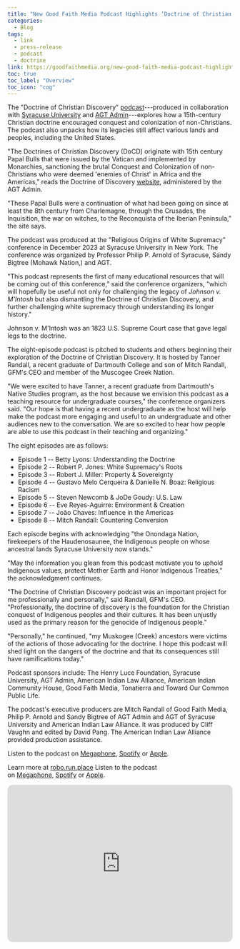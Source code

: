 ```yaml
---
title: "New Good Faith Media Podcast Highlights ‘Doctrine of Christian Discovery’"
categories:
  - Blog
tags:
  - link
  - press-release
  - podcast
  - doctrine
link: https://goodfaithmedia.org/new-good-faith-media-podcast-highlights-doctrine-of-christian-discovery/
toc: true
toc_label: "Overview"
toc_icon: "cog"
---
```

The "Doctrine of Christian Discovery" [podcast](https://goodfaithmedia.org/doctrine-of-christian-discovery/)---produced in collaboration with [Syracuse University](https://www.syracuse.edu/) and [AGT Admin](https://indigenousvalues.org/)---explores how a 15th-century Christian doctrine encouraged conquest and colonization of non-Christians. The podcast also unpacks how its legacies still affect various lands and peoples, including the United States.

"The Doctrines of Christian Discovery (DoCD) originate with 15th century Papal Bulls that were issued by the Vatican and implemented by Monarchies, sanctioning the brutal Conquest and Colonization of non-Christians who were deemed 'enemies of Christ' in Africa and the Americas," reads the Doctrine of Discovery [website](https://robo.run.place/what-is-the-doctrine-of-discovery/), administered by the AGT Admin.

"These Papal Bulls were a continuation of what had been going on since at least the 8th century from Charlemagne, through the Crusades, the Inquisition, the war on witches, to the Reconquista of the Iberian Peninsula," the site says. 

The podcast was produced at the "Religious Origins of White Supremacy" conference in December 2023 at Syracuse University in New York. The conference was organized by Professor Philip P. Arnold of Syracuse, Sandy Bigtree (Mohawk Nation,) and AGT.

"This podcast represents the first of many educational resources that will be coming out of this conference," said the conference organizers, "which will hopefully be useful not only for challenging the legacy of *Johnson v. M'Intosh* but also dismantling the Doctrine of Christian Discovery, and further challenging white supremacy through understanding its longer history."

Johnson v. M'Intosh was an 1823 U.S. Supreme Court case that gave legal legs to the doctrine.

The eight-episode podcast is pitched to students and others beginning their exploration of the Doctrine of Christian Discovery. It is hosted by Tanner Randall, a recent graduate of Dartmouth College and son of Mitch Randall, GFM's CEO and member of the Muscogee Creek Nation.

"We were excited to have Tanner, a recent graduate from Dartmouth's Native Studies program, as the host because we envision this podcast as a teaching resource for undergraduate courses," the conference organizers said. "Our hope is that having a recent undergraduate as the host will help make the podcast more engaging and useful to an undergraduate and other audiences new to the conversation. We are so excited to hear how people are able to use this podcast in their teaching and organizing."

The eight episodes are as follows:

-   Episode 1 -- Betty Lyons: Understanding the Doctrine
-   Episode 2 -- Robert P. Jones: White Supremacy's Roots
-   Episode 3 -- Robert J. Miller: Property & Sovereignty
-   Episode 4 -- Gustavo Melo Cerqueira & Danielle N. Boaz: Religious Racism
-   Episode 5 -- Steven Newcomb & JoDe Goudy: U.S. Law
-   Episode 6 -- Eve Reyes-Aguirre: Environment & Creation
-   Episode 7 -- João Chaves: Influence in the Americas
-   Episode 8 -- Mitch Randall: Countering Conversion

Each episode begins with acknowledging "the Onondaga Nation, firekeepers of the Haudenosaunee, the Indigenous people on whose ancestral lands Syracuse University now stands." 

"May the information you glean from this podcast motivate you to uphold Indigenous values, protect Mother Earth and Honor Indigenous Treaties," the acknowledgment continues.

"The Doctrine of Christian Discovery podcast was an important project for me professionally and personally," said Randall, GFM's CEO. "Professionally, the doctrine of discovery is the foundation for the Christian conquest of Indigenous peoples and their cultures. It has been unjustly used as the primary reason for the genocide of Indigenous people."

"Personally," he continued, "my Muskogee (Creek) ancestors were victims of the actions of those advocating for the doctrine. I hope this podcast will shed light on the dangers of the doctrine and that its consequences still have ramifications today."

Podcast sponsors include: The Henry Luce Foundation, Syracuse University, AGT Admin, American Indian Law Alliance, American Indian Community House, Good Faith Media, Tonatierra and Toward Our Common Public Life. 

The podcast's executive producers are Mitch Randall of Good Faith Media, Philip P. Arnold and Sandy Bigtree of AGT Admin and AGT of Syracuse University and American Indian Law Alliance. It was produced by Cliff Vaughn and edited by David Pang. The American Indian Law Alliance provided production assistance.

Listen to the podcast on [Megaphone](https://goodfaithmedia.org/doctrine-of-christian-discovery/), [Spotify](https://open.spotify.com/show/4VnMhbq2UJbu3fdehsQ66I) or [Apple](https://podcasts.apple.com/us/podcast/doctrine-of-christian-discovery/id1729219360). 

Learn more at [robo.run.place](https://robo.run.place/)
Listen to the podcast on [Megaphone](https://goodfaithmedia.org/doctrine-of-christian-discovery/), [Spotify](https://open.spotify.com/show/4VnMhbq2UJbu3fdehsQ66I) or [Apple](https://podcasts.apple.com/us/podcast/doctrine-of-christian-discovery/id1729219360).

<iframe style="border-radius:12px" src="https://open.spotify.com/embed/show/4VnMhbq2UJbu3fdehsQ66I?utm_source=generator" width="100%" height="352" frameBorder="0" allowfullscreen="" allow="autoplay; clipboard-write; encrypted-media; fullscreen; picture-in-picture" loading="lazy"></iframe>